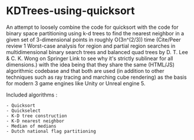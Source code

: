 # KDTrees-using-quicksort
An attempt to loosely combine the code for quicksort with the code for binary space partitioning using k-d trees to find the nearest neighbor in a given set of 3-dimensional points in roughly O(3n^(2/3)) time (Cite/Peer review 1 Worst-case analysis for region and partial region searches in multidimensional binary search trees and balanced quad trees by D. T. Lee & C. K. Wong on Springer Link to see why it's strictly sublinear for all dimensions.) with the idea being that they share the same (HTML/JS) algorithmic codebase and that both are used (in addition to other techniques such as ray tracing and marching cube rendering) as the basis for modern 3 game engines like Unity or Unreal engine 5.

Included algorithms :

    - Quicksort
    - Quickselect
    - K-D tree construction
    - K-D nearest neighbor
    - Median of medians
    - Dutch national flag partitioning

